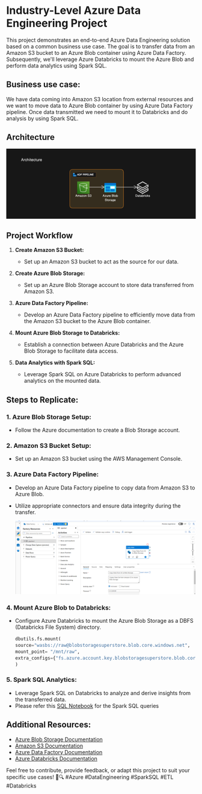 # Industry-Level Azure Data Engineering Project

This project demonstrates an end-to-end Azure Data Engineering solution based on a common business use case. The goal is to transfer data from an Amazon S3 bucket to an Azure Blob container using Azure Data Factory. Subsequently, we'll leverage Azure Databricks to mount the Azure Blob and perform data analytics using Spark SQL.

## Business use case:
We have data coming into Amazon S3 location from external resources and we want to move data to Azure Blob container by using Azure Data Factory pipeline.
Once data transmitted we need to mount it to Databricks and do analysis by using Spark SQL.

## Architecture
<img src="Architecture.png">

## Project Workflow

1. **Create Amazon S3 Bucket:**
   - Set up an Amazon S3 bucket to act as the source for our data.

2. **Create Azure Blob Storage:**
   - Set up an Azure Blob Storage account to store data transferred from Amazon S3.


3. **Azure Data Factory Pipeline:**
   - Develop an Azure Data Factory pipeline to efficiently move data from the Amazon S3 bucket to the Azure Blob container.

4. **Mount Azure Blob Storage to Databricks:**
   - Establish a connection between Azure Databricks and the Azure Blob Storage to facilitate data access.

5. **Data Analytics with Spark SQL:**
   - Leverage Spark SQL on Azure Databricks to perform advanced analytics on the mounted data.

## Steps to Replicate:

### 1. Azure Blob Storage Setup:
   - Follow the Azure documentation to create a Blob Storage account.

### 2. Amazon S3 Bucket Setup:
   - Set up an Amazon S3 bucket using the AWS Management Console.

### 3. Azure Data Factory Pipeline:
   - Develop an Azure Data Factory pipeline to copy data from Amazon S3 to Azure Blob.
   - Utilize appropriate connectors and ensure data integrity during the transfer.
     
     <img src="ADF_pipeline.png">

### 4. Mount Azure Blob to Databricks:
   - Configure Azure Databricks to mount the Azure Blob Storage as a DBFS (Databricks File System) directory.
    
     ```python
     dbutils.fs.mount(
     source="wasbs://raw@blobstoragesuperstore.blob.core.windows.net",
     mount_point= "/mnt/raw",
     extra_configs={"fs.azure.account.key.blobstoragesuperstore.blob.core.windows.net":"ACCESS_KEY"}
     )
     ```

### 5. Spark SQL Analytics:
   - Leverage Spark SQL on Databricks to analyze and derive insights from the transferred data.
   - Please refer this [SQL Notebook](https://github.com/shubhammirajkar/superstore_azure_de_project/blob/main/superstore%20notebook.sql) for the Spark SQL queries


## Additional Resources:

- [Azure Blob Storage Documentation](https://docs.microsoft.com/en-us/azure/storage/blobs/)
- [Amazon S3 Documentation](https://docs.aws.amazon.com/s3/)
- [Azure Data Factory Documentation](https://docs.microsoft.com/en-us/azure/data-factory/)
- [Azure Databricks Documentation](https://docs.microsoft.com/en-us/azure/databricks/)

Feel free to contribute, provide feedback, or adapt this project to suit your specific use cases! 🚀🔍 #Azure #DataEngineering #SparkSQL #ETL #Databricks

